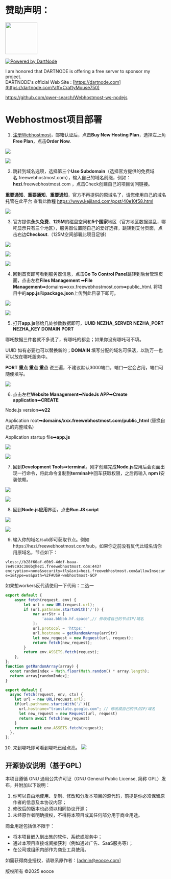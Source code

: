 # 赞助声明：

<a href="https://dartnode.com?aff=CraftyMouse750" target="_blank"><img src="https://status.dartnode.com/upload/logo1.png" width="100px"></a><br>

[![Powered by DartNode](https://dartnode.com/branding/DN-Open-Source-sm.png)](https://dartnode.com "Powered by DartNode - Free VPS for Open Source")

I am honored that DARTNODE is offering a free server to sponsor my project.<br>
DARTNODE's official Web Site : [https://dartnode.com](https://dartnode.com?aff=CraftyMouse750)

https://github.com/qwer-search/Webhostmost-ws-nodejs

# Webhostmost项目部署

1. [注册Webhostmost](https://client.webhostmost.com/register.php)，邮箱认证后，点击**Buy New Hosting Plan**，选择左上角**Free Plan**，点击**Order Now**.

![](https://images.2024921.xyz/images/202502081754083.png)

![](https://images.2024921.xyz/images/202502081755841.png)

2. 跳转到域名选项，选择第三个**Use Subdomain**（选择官方提供的免费域名.freewebhostmost.com），输入自己的域名前缀，例如：**hezi**.freewebhostmost.com ，点击Check创建自己的项目访问链接。

**重要通知**、**重要通知**、**重要通知**，官方不再提供的原域名了，请您使用自己的域名托管在此平台 查看此教程 https://www.kejiland.com/post/40e10f58.html

![](https://images.2024921.xyz/images/202502081755392.png)

3. 官方提供**永久免费**、**125M**的磁盘空间和**5个国家**地区（官方地区数据混乱，哪吒显示只有三个地区），服务器位置随自己的爱好选择，跳转到支付页面，点击右边**Checkout**.（125M空间部署此项目足够）

![](https://images.2024921.xyz/images/202502081755458.png)

![](https://images.2024921.xyz/images/202502081756515.png)

![](https://images.2024921.xyz/images/202502081756219.png)

4. 回到首页即可看到服务器信息，点击**Go To Control Panel**跳转到后台管理页面，点击左栏**Files Management** ➡**File Management**➡domains➡xxx.freewebhostmost.com➡public_html.   将项目中的**app.js**和**package.json**上传到此目录下即可。

![](https://images.2024921.xyz/images/202502081756696.png)

![](https://images.2024921.xyz/images/202502081757025.png)

5. 打开**app.js**修给几处参数数据即可，**UUID** **NEZHA_SERVER** **NEZHA_PORT** **NEZHA_KEY** **DOMAIN**  **PORT**

哪吒数据三件套就不多说了，有哪吒的都会；如果你没有哪吒可不填。

UUID 如有必要也可以替换新的；**DOMAIN**  填写分配的域名可保活，以防万一也可以放在哪吒服务中。

**PORT**  **重点** **重点** **重点** 说三遍，不建议默认3000端口，端口一定会占用，端口可随便填写。

![](https://images.2024921.xyz/images/202502081757775.png)

6. 点击左栏**Website Management**➡**NodeJs APP**➡**Create application**➡**CREATE**

Node.js version➡**v22**

Application root➡**domains/xxx.freewebhostmost.com/public_html**  (替换自己的完整域名)

Application startup file➡**app.js**

![](https://images.2024921.xyz/images/202502081757659.png)

![](https://images.2024921.xyz/images/202502121229848.png)

7. 回到**Development Tools**➡**terminal**。刚才创建完成**Node.js**应用后会页面出现一行命令，将此命令复制到**terminal**中回车获取权限，之后再输入 **npm i**安装依赖。

![](https://images.2024921.xyz/images/202502121427797.png)

![](https://images.2024921.xyz/images/202502081758377.png)

8. 回到**Node.js应用**界面，点击**Run JS script**

![](https://images.2024921.xyz/images/202502081759797.png)

![](https://images.2024921.xyz/images/202502081759188.png)

9. 输入你的域名/sub即可获取节点。例如https://hezi.freewebhostmost.com/sub，如果你之前没有反代此域名请你用原域名，节点如下：

`vless://b28f60af-d0b9-4ddf-baaa-7e49c93c380b@hezi.freewebhostmost.com:443?encryption=none&security=tls&sni=hezi.freewebhostmost.com&allowInsecure=1&type=ws&path=%2F#USA-webhostmost-GCP`


如果想workers反代请使用一下代码：二选一

```js
export default {
    async fetch(request, env) {
        let url = new URL(request.url);
        if (url.pathname.startsWith('/')) {
            var arrStr = [
                'aaaa.bbbbb.hf.space',// 修改成自己的节点IP/域名
            ];
            url.protocol = 'https:'
            url.hostname = getRandomArray(arrStr)
            let new_request = new Request(url, request);
            return fetch(new_request);
        }
        return env.ASSETS.fetch(request);
    },
};
function getRandomArray(array) {
  const randomIndex = Math.floor(Math.random() * array.length);
  return array[randomIndex];
}
```


```js
export default {
  async fetch(request, env, ctx) {
    let url = new URL(request.url);
    if(url.pathname.startsWith('/')){
      url.hostname="translate.google.com"; // 修改成自己的节点IP/域名
      let new_request = new Request(url, request)
      return await fetch(new_request)
    }
    return await env.ASSETS.fetch(request);
  },
};
```

10. 来到哪吒即可看到哪吒已经点亮。
![](https://images.2024921.xyz/images/202502081804188.png)

## 开源协议说明（基于GPL）

本项目遵循 GNU 通用公共许可证（GNU General Public License, 简称 GPL）发布，并附加以下说明：

1. 你可以自由地使用、复制、修改和分发本项目的源代码，前提是你必须保留原作者的信息及本协议内容；
2. 修改后的版本也必须以相同协议开源；
3. 未经原作者明确授权，不得将本项目或其任何部分用于商业用途。

商业用途包括但不限于：
- 将本项目嵌入到出售的软件、系统或服务中；
- 通过本项目直接或间接获利（例如通过广告、SaaS服务等）；
- 在公司或组织内部作为商业工具使用。

如需获得商业授权，请联系原作者：[admin@eooce.com]

版权所有 ©2025  eooce

